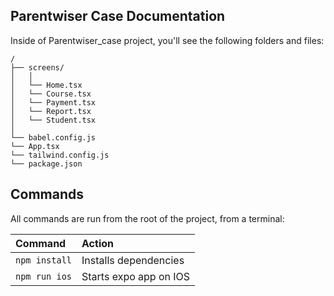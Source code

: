 ## Parentwiser Case Documentation

Inside of Parentwiser_case project, you'll see the following folders and files:

```
/
├── screens/
│   │
│   └── Home.tsx
│   └── Course.tsx
│   └── Payment.tsx
│   └── Report.tsx
│   └── Student.tsx
│   
└── babel.config.js
└── App.tsx
└── tailwind.config.js
└── package.json
```

## Commands

All commands are run from the root of the project, from a terminal:

| Command                | Action                                             |
| :--------------------- | :------------------------------------------------- |
| `npm install`          | Installs dependencies                              |
| `npm run ios`          | Starts expo app on IOS      |
